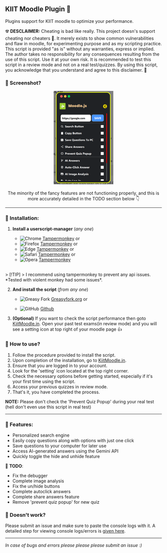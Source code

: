 ## KIIT Moodle Plugin 🎲
 Plugins support for KIIT moodle to optimize your performance.

 ☢️ **DESCLAIMER:** Cheating is bad like really. This project doesn's support cheating nor cheaters 🫵. It merely exists to show common vulnerabilities and flaw in moodle, for experimenting purpose and as my scripting practice. This script is provided "as is" without any warranties, express or implied. The author takes no responsibility for any consequences resulting from the use of this script. Use it at your own risk. It is recommended to test this script in a review mode and not on a real test/quizzes. By using this script, you acknowledge that you understand and agree to this disclaimer. 💯

 ### 📸 Screenshot?
<p align="center">
    <img src="./img/img1.png" height="300px" title="Why, once I met this guy who knew this guy who knew this guy who knew this guy who knew this guy who knew this guy who knew this guy who knew this guy who knew this guy who knew this guy who knew this guy who knew this guy who knew this guy who knew this guy who knew this guy who knew this guy who knew this guy's cousin... 👀">
    <br><br>
    The minority of the fancy features are not functioning properly, and this is more accurately detailed in the TODO section below 👇
</p>

---

 ### 🤌 Installation:
 1. **Install a userscript-manager** (*any one*)

    - ![Chrome](https://raw.githubusercontent.com/alrra/browser-logos/main/src/chrome/chrome_16x16.png) [Tampermonkey](https://chrome.google.com/webstore/detail/tampermonkey/dhdgffkkebhmkfjojejmpbldmpobfkfo) or
    - ![Firefox](https://raw.githubusercontent.com/alrra/browser-logos/main/src/firefox/firefox_16x16.png) [Tampermonkey](https://addons.mozilla.org/firefox/addon/tampermonkey/) or
    - ![Edge](https://raw.githubusercontent.com/alrra/browser-logos/main/src/edge/edge_16x16.png) [Tampermonkey](https://microsoftedge.microsoft.com/addons/detail/tampermonkey/dhhkcnkncnogfoefnondnaogonpedlnh) or
    - ![Safari](https://raw.githubusercontent.com/alrra/browser-logos/main/src/safari/safari_16x16.png) [Tampermonkey](https://apps.apple.com/app/tampermonkey/id1482490089) or
    - ![Opera](https://raw.githubusercontent.com/alrra/browser-logos/main/src/opera/opera_16x16.png) [Tampermonkey](https://addons.opera.com/extensions/details/tampermonkey-beta/)
<br>
> [!TIP]
> I recommend using tampermonkey to prevent any api issues. *Tested with violent monkey had some issues*.

2. **And install the script** (*from any one*)
    - ![Greasy Fork](https://www.google.com/s2/favicons?sz=16&domain=greasyfork.org) [Greasyfork.org](https://greasyfork.org/en/scripts/485024-kiit-moodle) or

    - ![GitHub](https://www.google.com/s2/favicons?sz=8&domain=github.com) [Github](https://github.com/rohitaryal/kiit-moodle-plugin/raw/main/kiit-moodle.user.js)


3. **(Optional)** If you want to check the script performance then goto [KiitMoodle.in](https://kiitmoodle.in/). Open your past test exams(in review mode) and you will see a setting icon at top right of your moodle page 👍

### 🐥 How to use?
1. Follow the procedure provided to install the script.
2. Upon completion of the installation, go to [KiitMoodle.in](https://kiitmoodle.in/).
3. Ensure that you are logged in to your account.
4. Look for the 'setting' icon located at the top right corner.
5. Check the necessary options before getting started, especially if it's your first time using the script.
6. Access your previous quizzes in review mode.
7. That's it, you have completed the process.

**NOTE:** Please don't check the 'Prevent Quiz Popup' during your real test (hell don't even use this script in real test)

---

### 🔫 Features:
- Personalized search engine
- Easily copy questions along with options with just one click
- Save questions to your computer for later use
- Access AI-generated answers using the Gemini API
- Quickly toggle the hide and unhide feature

📣 **TODO**:
- Fix the debugger
- Complete image analysis
- Fix the un/hide buttons
- Complete autoclick answers
- Complete share answers feature
- Remove 'prevent quiz popup' for new quiz

### 🐛 Doesn't work?

Please submit an issue and make sure to paste the console logs with it. A detailed step for viewing console logs/errors is [given here](https://documentation.concretecms.org/tutorials/how-open-browser-console-view-errors).

---
*In case of bugs and errors please please please submit an issue :)*
